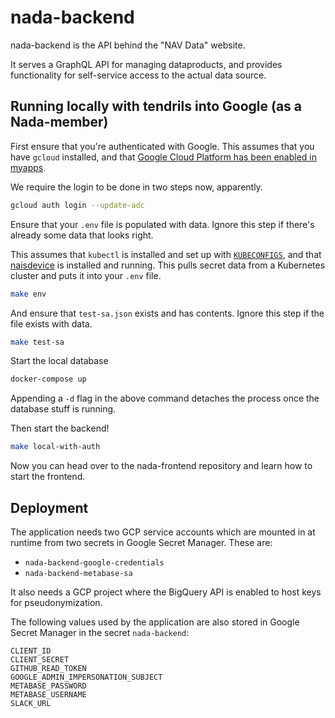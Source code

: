 # nada-backend

nada-backend is the API behind the "NAV Data" website. 

It serves a GraphQL API for managing dataproducts, and provides functionality for self-service access to the actual data source.



## Running locally with tendrils into Google (as a Nada-member)

First ensure that you're authenticated with Google.
This assumes that you have `gcloud` installed, and that [Google Cloud Platform has been enabled in myapps](https://doc.nais.io/basics/access/#google-cloud-platform-gcp).

We require the login to be done in two steps now, apparently.
```bash
gcloud auth login --update-adc
```


Ensure that your `.env` file is populated with data.
Ignore this step if there's already some data that looks right.


This assumes that `kubectl` is installed and set up with [`KUBECONFIGS`](https://doc.nais.io/basics/access/#install-kubectl), and that [naisdevice](https://doc.nais.io/device/) is installed and running.
This pulls secret data from a Kubernetes cluster and puts it into your `.env` file. 
```bash
make env
```

And ensure that `test-sa.json` exists and has contents.
Ignore this step if the file exists with data.

```bash
make test-sa
```

Start the local database
```bash
docker-compose up
```
Appending a `-d` flag in the above command detaches the process once the database stuff is running.


Then start the backend!
```bash
make local-with-auth
```

Now you can head over to the nada-frontend repository and learn how to start the frontend.

## Deployment
The application needs two GCP service accounts which are mounted in at runtime from two secrets in Google Secret Manager. These are:

- `nada-backend-google-credentials`
- `nada-backend-metabase-sa`

It also needs a GCP project where the BigQuery API is enabled to host keys for pseudonymization. 

The following values used by the application are also stored in Google Secret Manager in the secret `nada-backend`:

```
CLIENT_ID
CLIENT_SECRET
GITHUB_READ_TOKEN
GOOGLE_ADMIN_IMPERSONATION_SUBJECT
METABASE_PASSWORD
METABASE_USERNAME
SLACK_URL
```

